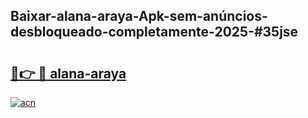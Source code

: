 ## Baixar-alana-araya-Apk-sem-anúncios-desbloqueado-completamente-2025-#35jse

# <h2><a href="https://ainizakaria.my?title=alana-araya&ref=20M">🔗👉 🔴 alana-araya</a></h2>

[![acn](https://github.com/user-attachments/assets/0f9c940e-d8b0-45ae-aac7-cd30a18b3e1c)](https://ainizakaria.my?title=alana-araya&ref=20M)

